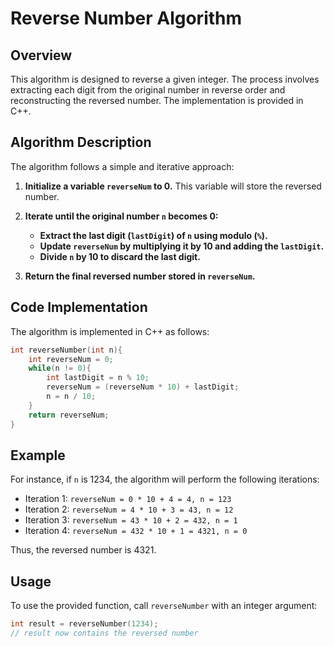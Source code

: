 # Reverse Number Algorithm

## Overview

This algorithm is designed to reverse a given integer. The process involves extracting each digit from the original number in reverse order and reconstructing the reversed number. The implementation is provided in C++.

## Algorithm Description

The algorithm follows a simple and iterative approach:

1. **Initialize a variable `reverseNum` to 0.** This variable will store the reversed number.

2. **Iterate until the original number `n` becomes 0:**
    - **Extract the last digit (`lastDigit`) of `n` using modulo (`%`).**
    - **Update `reverseNum` by multiplying it by 10 and adding the `lastDigit`.**
    - **Divide `n` by 10 to discard the last digit.**

3. **Return the final reversed number stored in `reverseNum`.**

## Code Implementation

The algorithm is implemented in C++ as follows:

```cpp
int reverseNumber(int n){
    int reverseNum = 0;
    while(n != 0){
        int lastDigit = n % 10;
        reverseNum = (reverseNum * 10) + lastDigit;
        n = n / 10; 
    }
    return reverseNum;
}
```

## Example

For instance, if `n` is 1234, the algorithm will perform the following iterations:

- Iteration 1: `reverseNum = 0 * 10 + 4 = 4, n = 123`
- Iteration 2: `reverseNum = 4 * 10 + 3 = 43, n = 12`
- Iteration 3: `reverseNum = 43 * 10 + 2 = 432, n = 1`
- Iteration 4: `reverseNum = 432 * 10 + 1 = 4321, n = 0`

Thus, the reversed number is 4321.

## Usage

To use the provided function, call `reverseNumber` with an integer argument:

```cpp
int result = reverseNumber(1234);
// result now contains the reversed number
```
